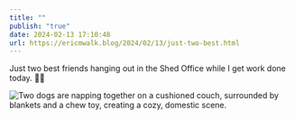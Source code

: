 ```yaml
---
title: ""
publish: "true"
date: 2024-02-13 17:10:48
url: https://ericmwalk.blog/2024/02/13/just-two-best.html
---
```


Just two best friends hanging out in the Shed Office while I get work done today. 🐶🐶

![Two dogs are napping together on a cushioned couch, surrounded by blankets and a chew toy, creating a cozy, domestic scene.](https://ericmwalk.blog/uploads/2024/img-7859.jpeg)